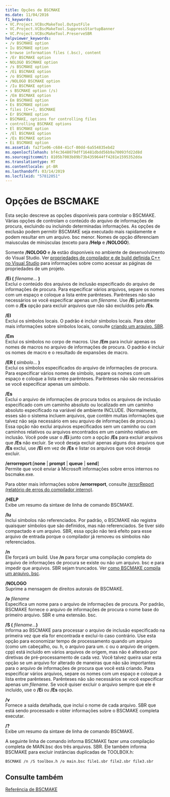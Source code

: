 ```yaml
---
title: Opções de BSCMAKE
ms.date: 11/04/2016
f1_keywords:
- VC.Project.VCBscMakeTool.OutputFile
- VC.Project.VCBscMakeTool.SuppressStartupBanner
- VC.Project.VCBscMakeTool.PreserveSBR
helpviewer_keywords:
- /v BSCMAKE option
- Iu BSCMAKE option
- browse information files (.bsc), content
- /Er BSCMAKE option
- NOLOGO BSCMAKE option
- /s BSCMAKE option
- /Ei BSCMAKE option
- /o BSCMAKE option
- /NOLOGO BSCMAKE option
- /Iu BSCMAKE option
- s BSCMAKE option (/s)
- /Em BSCMAKE option
- Em BSCMAKE option
- Es BSCMAKE option
- files [C++], BSCMAKE
- Er BSCMAKE option
- BSCMAKE, options for controlling files
- controlling BSCMAKE options
- El BSCMAKE option
- /El BSCMAKE option
- /Es BSCMAKE option
- Ei BSCMAKE option
ms.assetid: fa2f1e06-c684-41cf-80dd-6a554835ebd2
ms.openlocfilehash: bf4c3648079dff16481dbdd56b9a70093fd22d8d
ms.sourcegitcommit: 8105b7003b89b73b4359644ff4281e1595352dda
ms.translationtype: MT
ms.contentlocale: pt-BR
ms.lasthandoff: 03/14/2019
ms.locfileid: "57812051"
---
```

# <a name="bscmake-options"></a>Opções de BSCMAKE

Esta seção descreve as opções disponíveis para controlar o BSCMAKE. Várias opções de controlam o conteúdo do arquivo de informações de procura, excluindo ou incluindo determinadas informações. As opções de exclusão podem permitir BSCMAKE seja executado mais rapidamente e podem resultar em um arquivo. bsc menor. Nomes de opção diferenciam maiusculas de minúsculas (exceto para **/Help** e **/NOLOGO**).

Somente **/NOLOGO** e **/o** estão disponíveis no ambiente de desenvolvimento do Visual Studio.  Ver [propriedades de compilador e de build definida C++ no Visual Studio](../working-with-project-properties.md) para informações sobre como acessar as páginas de propriedades de um projeto.

**/Ei (** *filename*... **)**<br/>
Exclui o conteúdo dos arquivos de inclusão especificado do arquivo de informações de procura. Para especificar vários arquivos, separe os nomes com um espaço e coloque a lista entre parênteses. Parênteses não são necessários se você especificar apenas um *filename*. Use **/Ei** juntamente com o **/Es** opção para excluir arquivos que não são excluídos pelo **/Es**.

**/El**<br/>
Exclui os símbolos locais. O padrão é incluir símbolos locais. Para obter mais informações sobre símbolos locais, consulte [criando um arquivo. SBR](creating-an-dot-sbr-file.md).

**/Em**<br/>
Exclui os símbolos no corpo de macros. Use **/Em** para incluir apenas os nomes de macros no arquivo de informações de procura. O padrão é incluir os nomes de macro e o resultado de expansões de macro.

**/ER (** *símbolo*... **)**<br/>
Exclui os símbolos especificados do arquivo de informações de procura. Para especificar vários nomes de símbolo, separe os nomes com um espaço e coloque a lista entre parênteses. Parênteses não são necessários se você especificar apenas um *símbolo*.

**/Es**<br/>
Exclui o arquivo de informações de procura todos os arquivos de inclusão especificado com um caminho absoluto ou localizado em um caminho absoluto especificado na variável de ambiente INCLUDE. (Normalmente, esses são o sistema incluem arquivos, que contêm muitas informações que talvez não seja necessário em seu arquivo de informações de procura.) Essa opção não exclui arquivos especificados sem um caminho ou com caminhos relativos ou arquivos encontrados em um caminho relativo em inclusão. Você pode usar o **/Ei** junto com a opção **/Es** para excluir arquivos que **/Es** não excluir. Se você deseja excluir apenas alguns dos arquivos que **/Es** exclui, use **/Ei** em vez de **/Es** e listar os arquivos que você deseja excluir.

**/errorreport:**[**none** &#124; **prompt** &#124; **queue** &#124; **send**]<br/>
Permite que você enviar à Microsoft informações sobre erros internos no bscmake.exe.

Para obter mais informações sobre **/errorreport**, consulte [/errorReport (relatório de erros do compilador interno)](errorreport-report-internal-compiler-errors.md).

**/HELP**<br/>
Exibe um resumo da sintaxe de linha de comando BSCMAKE.

**/Iu**<br/>
Inclui símbolos não referenciados. Por padrão, o BSCMAKE não registra quaisquer símbolos que são definidos, mas não referenciados. Se tiver sido compactado e um arquivo. SBR, essa opção não terá efeito para esse arquivo de entrada porque o compilador já removeu os símbolos não referenciados.

**/n**<br/>
Ele forçará um build. Use **/n** para forçar uma compilação completa do arquivo de informações de procura se existe ou não um arquivo. bsc e para impedir que arquivos. SBR sejam truncados. Ver [como BSCMAKE compila um arquivo. bsc](how-bscmake-builds-a-dot-bsc-file.md).

**/NOLOGO**<br/>
Suprime a mensagem de direitos autorais de BSCMAKE.

**/o** *filename*<br/>
Especifica um nome para o arquivo de informações de procura. Por padrão, BSCMAKE fornece o arquivo de informações de procura o nome base do primeiro arquivo. SBR e uma extensão. bsc.

**/S (** *filename*...**)**<br/>
Informa ao BSCMAKE para processar o arquivo de inclusão especificado na primeira vez que ela for encontrada e excluí-lo caso contrário. Use esta opção para economizar tempo de processamento quando um arquivo (como um cabeçalho, ou. h, o arquivo para um. c ou o arquivo de origem. cpp) está incluído em vários arquivos de origem, mas não é alterado por diretivas de pré-processamento de cada vez. Você talvez queira usar esta opção se um arquivo for alterado de maneiras que não são importantes para o arquivo de informações de procura que você está criando. Para especificar vários arquivos, separe os nomes com um espaço e coloque a lista entre parênteses. Parênteses não são necessários se você especificar apenas um *filename*. Se você quiser excluir o arquivo sempre que ele é incluído, use o **/Ei** ou **/Es** opção.

**/v**<br/>
Fornece a saída detalhada, que inclui o nome de cada arquivo. SBR que está sendo processado e obter informações sobre o BSCMAKE completa executar.

**/?**<br/>
Exibe um resumo da sintaxe de linha de comando BSCMAKE.

A seguinte linha de comando informa BSCMAKE fazer uma compilação completa de MAIN.bsc dos três arquivos. SBR. Ele também informa BSCMAKE para excluir instâncias duplicadas de TOOLBOX.h:

```
BSCMAKE /n /S toolbox.h /o main.bsc file1.sbr file2.sbr file3.sbr
```

## <a name="see-also"></a>Consulte também

[Referência de BSCMAKE](bscmake-reference.md)
